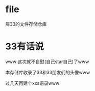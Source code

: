 # file
屑33的文件存储仓库

#  33有话说
  www 这次就不自慰(自己star自己)了www
  
  本存储库收录了33和33朋友们的头像www
  
  过几天再建个xxs语录www
  
